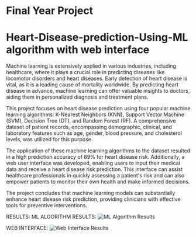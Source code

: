 # Final Year Project
# Heart-Disease-prediction-Using-ML algorithm with web interface

Machine learning is extensively applied in various industries, including healthcare, where it plays a crucial role in predicting diseases like locomotor disorders and heart diseases. Early detection of heart disease is vital, as it is a leading cause of mortality worldwide. By predicting heart disease in advance, machine learning can offer valuable insights to doctors, aiding them in personalized diagnosis and treatment plans.

This project focuses on heart disease prediction using four popular machine learning algorithms: K-Nearest Neighbors (KNN), Support Vector Machine (SVM), Decision Tree (DT), and Random Forest (RF). A comprehensive dataset of patient records, encompassing demographic, clinical, and laboratory features such as age, gender, blood pressure, and cholesterol levels, was utilized for this purpose.

The application of these machine learning algorithms to the dataset resulted in a high prediction accuracy of 89% for heart disease risk. Additionally, a web user interface was developed, enabling users to input their medical data and receive a heart disease risk prediction. This interface can assist healthcare professionals in quickly assessing a patient's risk and can also empower patients to monitor their own health and make informed decisions.

The project concludes that machine learning models can substantially enhance heart disease risk prediction, providing clinicians with effective tools for preventive interventions.

RESULTS:
ML ALGORITHM RESULTS:
![ML Algorithm Results](https://github.com/Hemanth1954/Heart-Disease-prediction-Using-ML/assets/97118214/f9cec6d9-35f1-48df-8131-e0281fe705ef)



WEB INTERFACE:
![Web Interface Results](https://github.com/Hemanth1954/Heart-Disease-prediction-Using-ML/assets/97118214/ffdf5062-2c02-43e1-b2e4-f74785e1830b)

